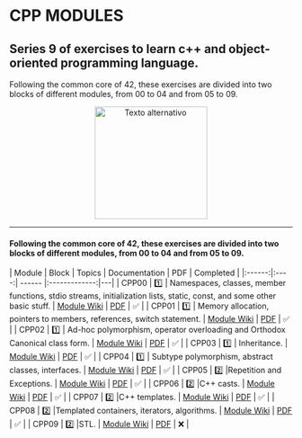 # CPP MODULES

## Series 9 of exercises to learn c++ and object-oriented programming language.
Following the common core of 42, these exercises are divided into two blocks of different modules, from 00 to 04 and from 05 to 09.

<p align="center">
    <img src="https://raw.githubusercontent.com/isocpp/logos/master/cpp_logo.png" alt="Texto alternativo" width="200" height="auto">
</p>

-----------------

#### Following the common core of 42, these exercises are divided into two blocks of different modules, from 00 to 04 and from 05 to 09.


| Module | Block | Topics | Documentation | PDF | Completed |
|:------:|:----:| ------ |:-------------:|---|
| CPP00 | :one: | Namespaces, classes, member functions, stdio streams, initialization lists, static, const, and some other basic stuff. | [Module Wiki]() | [PDF](https://github.com/dpavon-g/CPP_Modules/Modules_PDF/CPP00.pdf) | :white_check_mark: |
| CPP01 | :one: | Memory allocation, pointers to members, references, switch statement. | [Module Wiki]() | [PDF]() | :white_check_mark: |
| CPP02 | :one: | Ad-hoc polymorphism, operator overloading and Orthodox Canonical class form. | [Module Wiki]() | [PDF]() | :white_check_mark: |
| CPP03 | :one: | Inheritance. | [Module Wiki]() | [PDF]() | :white_check_mark: |
| CPP04 | :one: | Subtype polymorphism, abstract classes, interfaces. | [Module Wiki]() | [PDF]() | :white_check_mark: |
| CPP05  | :two: |Repetition and Exceptions. | [Module Wiki]() | [PDF]() | :white_check_mark: |
| CPP06  | :two: |C++ casts. | [Module Wiki]() | [PDF]() | :white_check_mark: |
| CPP07  | :two: |C++ templates. | [Module Wiki]() | [PDF]() | :white_check_mark: |
| CPP08  | :two: |Templated containers, iterators, algorithms. | [Module Wiki]() | [PDF]() | :white_check_mark: |
| CPP09  | :two: |STL. | [Module Wiki]() | [PDF]() | :x: |
